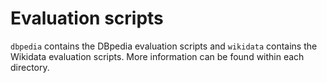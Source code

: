# Evaluation scripts

`dbpedia` contains the DBpedia evaluation scripts and `wikidata` contains the Wikidata evaluation scripts. More information can be found within each directory.
